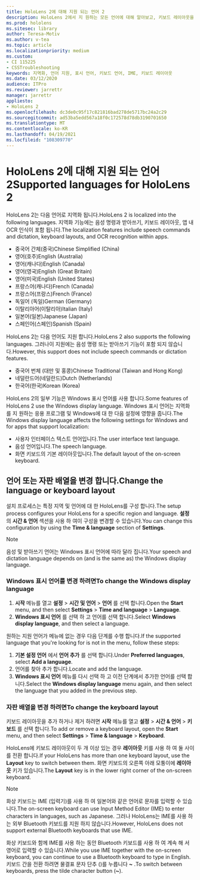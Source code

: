```yaml
---
title: HoloLens 2에 대해 지원 되는 언어 2
description: HoloLens 2에서 지 원하는 모든 언어에 대해 알아보고, 키보드 레이아웃을 변경 하 고, Windows 표시 언어를 업데이트 합니다.
ms.prod: hololens
ms.sitesec: library
author: Teresa-Motiv
ms.author: v-tea
ms.topic: article
ms.localizationpriority: medium
ms.custom:
- CI 115225
- CSSTroubleshooting
keywords: 지역화, 언어 지원, 표시 언어, 키보드 언어, IME, 키보드 레이아웃
ms.date: 03/12/2020
audience: ITPro
ms.reviewer: jarrettr
manager: jarrettr
appliesto:
- HoloLens 2
ms.openlocfilehash: dc3de0c95f17c821816bad278de5717bc24a2c29
ms.sourcegitcommit: ad53ba5edd567a18f0c172578d78db3190701650
ms.translationtype: MT
ms.contentlocale: ko-KR
ms.lasthandoff: 04/19/2021
ms.locfileid: "108309770"
---
```

# <a name="supported-languages-for-hololens-2"></a><span data-ttu-id="2c530-104">HoloLens 2에 대해 지원 되는 언어 2</span><span class="sxs-lookup"><span data-stu-id="2c530-104">Supported languages for HoloLens 2</span></span>

<span data-ttu-id="2c530-105">HoloLens 2는 다음 언어로 지역화 됩니다.</span><span class="sxs-lookup"><span data-stu-id="2c530-105">HoloLens 2 is localized into the following languages.</span></span> <span data-ttu-id="2c530-106">지역화 기능에는 음성 명령과 받아쓰기, 키보드 레이아웃, 앱 내 OCR 인식이 포함 됩니다.</span><span class="sxs-lookup"><span data-stu-id="2c530-106">The localization features include speech commands and dictation, keyboard layouts, and OCR recognition within apps.</span></span>

- <span data-ttu-id="2c530-107">중국어 간체(중국)</span><span class="sxs-lookup"><span data-stu-id="2c530-107">Chinese Simplified (China)</span></span>
- <span data-ttu-id="2c530-108">영어(호주)</span><span class="sxs-lookup"><span data-stu-id="2c530-108">English (Australia)</span></span>
- <span data-ttu-id="2c530-109">영어(캐나다)</span><span class="sxs-lookup"><span data-stu-id="2c530-109">English (Canada)</span></span>
- <span data-ttu-id="2c530-110">영어(영국)</span><span class="sxs-lookup"><span data-stu-id="2c530-110">English (Great Britain)</span></span>
- <span data-ttu-id="2c530-111">영어(미국)</span><span class="sxs-lookup"><span data-stu-id="2c530-111">English (United States)</span></span>
- <span data-ttu-id="2c530-112">프랑스어(캐나다)</span><span class="sxs-lookup"><span data-stu-id="2c530-112">French (Canada)</span></span>
- <span data-ttu-id="2c530-113">프랑스어(프랑스)</span><span class="sxs-lookup"><span data-stu-id="2c530-113">French (France)</span></span>
- <span data-ttu-id="2c530-114">독일어 (독일)</span><span class="sxs-lookup"><span data-stu-id="2c530-114">German (Germany)</span></span>
- <span data-ttu-id="2c530-115">이탈리아어(이탈리아)</span><span class="sxs-lookup"><span data-stu-id="2c530-115">Italian (Italy)</span></span>
- <span data-ttu-id="2c530-116">일본어(일본)</span><span class="sxs-lookup"><span data-stu-id="2c530-116">Japanese (Japan)</span></span>
- <span data-ttu-id="2c530-117">스페인어(스페인)</span><span class="sxs-lookup"><span data-stu-id="2c530-117">Spanish (Spain)</span></span>

<span data-ttu-id="2c530-118">HoloLens 2는 다음 언어도 지원 합니다.</span><span class="sxs-lookup"><span data-stu-id="2c530-118">HoloLens 2 also supports the following languages.</span></span> <span data-ttu-id="2c530-119">그러나이 지원에는 음성 명령 또는 받아쓰기 기능이 포함 되지 않습니다.</span><span class="sxs-lookup"><span data-stu-id="2c530-119">However, this support does not include speech commands or dictation features.</span></span>

- <span data-ttu-id="2c530-120">중국어 번체 (대만 및 홍콩)</span><span class="sxs-lookup"><span data-stu-id="2c530-120">Chinese Traditional (Taiwan and Hong Kong)</span></span>
- <span data-ttu-id="2c530-121">네덜란드어(네덜란드)</span><span class="sxs-lookup"><span data-stu-id="2c530-121">Dutch (Netherlands)</span></span>
- <span data-ttu-id="2c530-122">한국어(한국)</span><span class="sxs-lookup"><span data-stu-id="2c530-122">Korean (Korea)</span></span>

<span data-ttu-id="2c530-123">HoloLens 2의 일부 기능은 Windows 표시 언어를 사용 합니다.</span><span class="sxs-lookup"><span data-stu-id="2c530-123">Some features of HoloLens 2 use the Windows display language.</span></span> <span data-ttu-id="2c530-124">Windows 표시 언어는 지역화를 지 원하는 응용 프로그램 및 Windows에 대 한 다음 설정에 영향을 줍니다.</span><span class="sxs-lookup"><span data-stu-id="2c530-124">The Windows display language affects the following settings for Windows and for apps that support localization:</span></span>

- <span data-ttu-id="2c530-125">사용자 인터페이스 텍스트 언어입니다.</span><span class="sxs-lookup"><span data-stu-id="2c530-125">The user interface text language.</span></span>
- <span data-ttu-id="2c530-126">음성 언어입니다.</span><span class="sxs-lookup"><span data-stu-id="2c530-126">The speech language.</span></span>
- <span data-ttu-id="2c530-127">화면 키보드의 기본 레이아웃입니다.</span><span class="sxs-lookup"><span data-stu-id="2c530-127">The default layout of the on-screen keyboard.</span></span>

## <a name="change-the-language-or-keyboard-layout"></a><span data-ttu-id="2c530-128">언어 또는 자판 배열을 변경 합니다.</span><span class="sxs-lookup"><span data-stu-id="2c530-128">Change the language or keyboard layout</span></span>

<span data-ttu-id="2c530-129">설치 프로세스는 특정 지역 및 언어에 대 한 HoloLens를 구성 합니다.</span><span class="sxs-lookup"><span data-stu-id="2c530-129">The setup process configures your HoloLens for a specific region and language.</span></span> <span data-ttu-id="2c530-130">**설정** 의 **시간 & 언어** 섹션을 사용 하 여이 구성을 변경할 수 있습니다.</span><span class="sxs-lookup"><span data-stu-id="2c530-130">You can change this configuration by using the **Time & language** section of **Settings**.</span></span>

> [!NOTE]  
> <span data-ttu-id="2c530-131">음성 및 받아쓰기 언어는 Windows 표시 언어에 따라 달라 집니다.</span><span class="sxs-lookup"><span data-stu-id="2c530-131">Your speech and dictation language depends on (and is the same as) the Windows display language.</span></span>

### <a name="to-change-the-windows-display-language"></a><span data-ttu-id="2c530-132">Windows 표시 언어를 변경 하려면</span><span class="sxs-lookup"><span data-stu-id="2c530-132">To change the Windows display language</span></span>

1. <span data-ttu-id="2c530-133">**시작** 메뉴를 열고 **설정**  >  **시간 및 언어**  >  **언어** 를 선택 합니다.</span><span class="sxs-lookup"><span data-stu-id="2c530-133">Open the **Start** menu, and then select **Settings** > **Time and language** > **Language**.</span></span>
2. <span data-ttu-id="2c530-134">**Windows 표시 언어** 를 선택 하 고 언어를 선택 합니다.</span><span class="sxs-lookup"><span data-stu-id="2c530-134">Select **Windows display language**, and then select a language.</span></span>  

<span data-ttu-id="2c530-135">원하는 지원 언어가 메뉴에 없는 경우 다음 단계를 수행 합니다.</span><span class="sxs-lookup"><span data-stu-id="2c530-135">If the supported language that you're looking for is not in the menu, follow these steps:</span></span>  

1. <span data-ttu-id="2c530-136">**기본 설정 언어** 에서 **언어 추가** 를 선택 합니다.</span><span class="sxs-lookup"><span data-stu-id="2c530-136">Under **Preferred languages**, select **Add a language**.</span></span>
2. <span data-ttu-id="2c530-137">언어를 찾아 추가 합니다.</span><span class="sxs-lookup"><span data-stu-id="2c530-137">Locate and add the language.</span></span>
3. <span data-ttu-id="2c530-138">**Windows 표시 언어** 메뉴를 다시 선택 하 고 이전 단계에서 추가한 언어를 선택 합니다.</span><span class="sxs-lookup"><span data-stu-id="2c530-138">Select the **Windows display language** menu again, and then select the language that you added in the previous step.</span></span>

### <a name="to-change-the-keyboard-layout"></a><span data-ttu-id="2c530-139">자판 배열을 변경 하려면</span><span class="sxs-lookup"><span data-stu-id="2c530-139">To change the keyboard layout</span></span>

<span data-ttu-id="2c530-140">키보드 레이아웃을 추가 하거나 제거 하려면 **시작** 메뉴를 열고 **설정**  >  **시간 & 언어**  >  **키보드** 를 선택 합니다.</span><span class="sxs-lookup"><span data-stu-id="2c530-140">To add or remove a keyboard layout, open the **Start** menu, and then select **Settings** > **Time & language** > **Keyboard**.</span></span>

<span data-ttu-id="2c530-141">HoloLens에 키보드 레이아웃이 두 개 이상 있는 경우 **레이아웃** 키를 사용 하 여 둘 사이를 전환 합니다.</span><span class="sxs-lookup"><span data-stu-id="2c530-141">If your HoloLens has more than one keyboard layout, use the **Layout** key to switch between them.</span></span> <span data-ttu-id="2c530-142">화면 키보드의 오른쪽 아래 모퉁이에 **레이아웃** 키가 있습니다.</span><span class="sxs-lookup"><span data-stu-id="2c530-142">The **Layout** key is in the lower right corner of the on-screen keyboard.</span></span>

> [!NOTE]  
> <span data-ttu-id="2c530-143">화상 키보드는 IME (입력기)를 사용 하 여 일본어와 같은 언어로 문자를 입력할 수 있습니다.</span><span class="sxs-lookup"><span data-stu-id="2c530-143">The on-screen keyboard can use Input Method Editor (IME) to enter characters in languages, such as Japanese.</span></span> <span data-ttu-id="2c530-144">그러나 HoloLens는 IME를 사용 하는 외부 Bluetooth 키보드를 지원 하지 않습니다.</span><span class="sxs-lookup"><span data-stu-id="2c530-144">However, HoloLens does not support external Bluetooth keyboards that use IME.</span></span>
>  
> <span data-ttu-id="2c530-145">화상 키보드와 함께 IME를 사용 하는 동안 Bluetooth 키보드를 사용 하 여 계속 해 서 영어로 입력할 수 있습니다.</span><span class="sxs-lookup"><span data-stu-id="2c530-145">While you use IME together with the on-screen keyboard, you can continue to use a Bluetooth keyboard to type in English.</span></span> <span data-ttu-id="2c530-146">키보드 간을 전환 하려면 물결표 문자 단추 ()를 누릅니다 **~** .</span><span class="sxs-lookup"><span data-stu-id="2c530-146">To switch between keyboards, press the tilde character button (**~**).</span></span>
